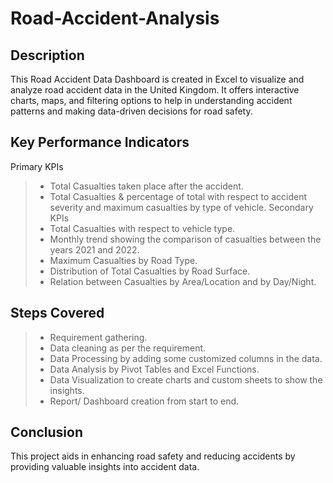 # Road-Accident-Analysis

## Description
This Road Accident Data Dashboard is created in Excel to visualize and analyze road accident data in the United Kingdom. It offers interactive charts, maps, and filtering options to help in understanding accident patterns and making data-driven decisions for road safety. 

## Key Performance Indicators
Primary KPIs
> + Total Casualties taken place after the accident.
> + Total Casualties & percentage of total with respect to accident severity and maximum casualties by type of vehicle.
Secondary KPIs
> + Total Casualties with respect to vehicle type.
> + Monthly trend showing the comparison of casualties between the years 2021 and 2022.
> + Maximum Casualties by Road Type.
> + Distribution of Total Casualties by Road Surface.
> + Relation between Casualties by Area/Location and by Day/Night.

## Steps Covered
> + Requirement gathering.
> + Data cleaning as per the requirement.
> + Data Processing by adding some customized columns in the data.
> + Data Analysis by Pivot Tables and Excel Functions.
> + Data Visualization to create charts and custom sheets to show the insights.
> + Report/ Dashboard creation from start to end.

## Conclusion  
This project aids in enhancing road safety and reducing accidents by providing valuable insights into accident data.
